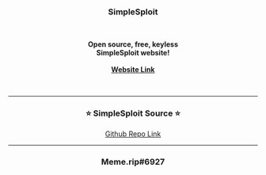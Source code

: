 ### <p align="center">SimpleSploit</p>

<br>
<p align="center">
<strong>
Open source, free, keyless
<br>
SimpleSploit website!
<br><br>
<a href="https://simplesploit.ml">Website Link</a>
</strong>
</p>
<br>

-----

### <p align="center">⭐ SimpleSploit Source ⭐</p>

<p align="center"><a href="https://github.com/Memerip/simplesploit-src">Github Repo Link</a></p>

-----

### <p align="center">Meme.rip#6927</p>
